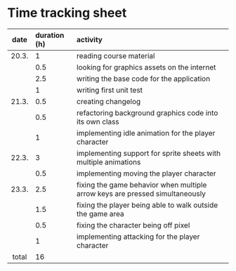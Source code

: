 # Time tracking sheet

| date  | duration (h) | activity                                                                     |
| :---: | :---         | :---                                                                         |
| 20.3. | 1            | reading course material                                                      |
|       | 0.5          | looking for graphics assets on the internet                                  |
|       | 2.5          | writing the base code for the application                                    |
|       | 1            | writing first unit test                                                      |
| 21.3. | 0.5          | creating changelog                                                           |
|       | 0.5          | refactoring background graphics code into its own class                      |
|       | 1            | implementing idle animation for the player character                         |
| 22.3. | 3            | implementing support for sprite sheets with multiple animations              |
|       | 0.5          | implementing moving the player character                                     |
| 23.3. | 2.5          | fixing the game behavior when multiple arrow keys are pressed simultaneously |
|       | 1.5          | fixing the player being able to walk outside the game area                   |
|       | 0.5          | fixing the character being off pixel                                         |
|       | 1            | implementing attacking for the player character                              |
| total | 16           |                                                                              |

